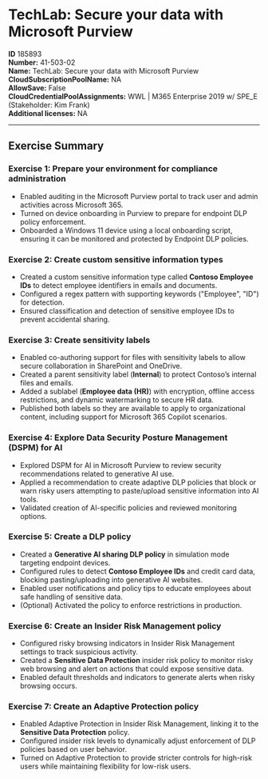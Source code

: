 # TechLab: Secure your data with Microsoft Purview

**ID** 185893  
**Number:** 41-503-02  
**Name:** TechLab: Secure your data with Microsoft Purview
**CloudSubscriptionPoolName:** NA  
**AllowSave:** False  
**CloudCredentialPoolAssignments:** WWL | M365 Enterprise 2019 w/ SPE_E (Stakeholder: Kim Frank)  
**Additional licenses:** NA  

---

## Exercise Summary

### Exercise 1: Prepare your environment for compliance administration
- Enabled auditing in the Microsoft Purview portal to track user and admin activities across Microsoft 365.
- Turned on device onboarding in Purview to prepare for endpoint DLP policy enforcement.
- Onboarded a Windows 11 device using a local onboarding script, ensuring it can be monitored and protected by Endpoint DLP policies.

### Exercise 2: Create custom sensitive information types
- Created a custom sensitive information type called **Contoso Employee IDs** to detect employee identifiers in emails and documents.
- Configured a regex pattern with supporting keywords ("Employee", "ID") for detection.
- Ensured classification and detection of sensitive employee IDs to prevent accidental sharing.

### Exercise 3: Create sensitivity labels
- Enabled co-authoring support for files with sensitivity labels to allow secure collaboration in SharePoint and OneDrive.
- Created a parent sensitivity label (**Internal**) to protect Contoso’s internal files and emails.
- Added a sublabel (**Employee data (HR)**) with encryption, offline access restrictions, and dynamic watermarking to secure HR data.
- Published both labels so they are available to apply to organizational content, including support for Microsoft 365 Copilot scenarios.

### Exercise 4: Explore Data Security Posture Management (DSPM) for AI
- Explored DSPM for AI in Microsoft Purview to review security recommendations related to generative AI use.
- Applied a recommendation to create adaptive DLP policies that block or warn risky users attempting to paste/upload sensitive information into AI tools.
- Validated creation of AI-specific policies and reviewed monitoring options.

### Exercise 5: Create a DLP policy
- Created a **Generative AI sharing DLP policy** in simulation mode targeting endpoint devices.
- Configured rules to detect **Contoso Employee IDs** and credit card data, blocking pasting/uploading into generative AI websites.
- Enabled user notifications and policy tips to educate employees about safe handling of sensitive data.
- (Optional) Activated the policy to enforce restrictions in production.

### Exercise 6: Create an Insider Risk Management policy
- Configured risky browsing indicators in Insider Risk Management settings to track suspicious activity.
- Created a **Sensitive Data Protection** insider risk policy to monitor risky web browsing and alert on actions that could expose sensitive data.
- Enabled default thresholds and indicators to generate alerts when risky browsing occurs.

### Exercise 7: Create an Adaptive Protection policy
- Enabled Adaptive Protection in Insider Risk Management, linking it to the **Sensitive Data Protection** policy.
- Configured insider risk levels to dynamically adjust enforcement of DLP policies based on user behavior.
- Turned on Adaptive Protection to provide stricter controls for high-risk users while maintaining flexibility for low-risk users.
